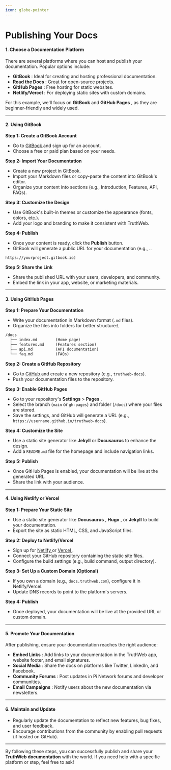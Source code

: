 ```yaml
---
icon: globe-pointer
---
```


# Publishing Your Docs

#### **1. Choose a Documentation Platform**

There are several platforms where you can host and publish your documentation. Popular options include:

* **GitBook** : Ideal for creating and hosting professional documentation.
* **Read the Docs** : Great for open-source projects.
* **GitHub Pages** : Free hosting for static websites.
* **Netlify/Vercel** : For deploying static sites with custom domains.

For this example, we'll focus on **GitBook** and **GitHub Pages** , as they are beginner-friendly and widely used.

***

#### **2. Using GitBook**

**Step 1: Create a GitBook Account**

* Go to [GitBook ](https://www.gitbook.com/)and sign up for an account.
* Choose a free or paid plan based on your needs.

**Step 2: Import Your Documentation**

* Create a new project in GitBook.
* Import your Markdown files or copy-paste the content into GitBook's editor.
* Organize your content into sections (e.g., Introduction, Features, API, FAQs).

**Step 3: Customize the Design**

* Use GitBook's built-in themes or customize the appearance (fonts, colors, etc.).
* Add your logo and branding to make it consistent with TruthWeb.

**Step 4: Publish**

* Once your content is ready, click the **Publish** button.
* GitBook will generate a public URL for your documentation (e.g., ..

```
https://yourproject.gitbook.io)
```

**Step 5: Share the Link**

* Share the published URL with your users, developers, and community.
* Embed the link in your app, website, or marketing materials.

***

#### **3. Using GitHub Pages**

**Step 1: Prepare Your Documentation**

* Write your documentation in Markdown format (`.md` files).
* Organize the files into folders for better structure:\


```html
/docs
  ├── index.md        (Home page)
  ├── features.md     (Features section)
  ├── api.md          (API documentation)
  └── faq.md          (FAQs)
```

**Step 2: Create a GitHub Repository**

* Go to [GitHub ](https://github.com/)and create a new repository (e.g., `truthweb-docs`).
* Push your documentation files to the repository.

**Step 3: Enable GitHub Pages**

* Go to your repository's **Settings** > **Pages** .
* Select the branch (`main` or `gh-pages`) and folder (`/docs`) where your files are stored.
* Save the settings, and GitHub will generate a URL (e.g., `https://username.github.io/truthweb-docs`).

**Step 4: Customize the Site**

* Use a static site generator like **Jekyll** or **Docusaurus** to enhance the design.
* Add a `README.md` file for the homepage and include navigation links.

**Step 5: Publish**

* Once GitHub Pages is enabled, your documentation will be live at the generated URL.
* Share the link with your audience.

***

#### **4. Using Netlify or Vercel**

**Step 1: Prepare Your Static Site**

* Use a static site generator like **Docusaurus** , **Hugo** , or **Jekyll** to build your documentation.
* Export the site as static HTML, CSS, and JavaScript files.

**Step 2: Deploy to Netlify/Vercel**

* Sign up for [Netlify ](https://www.netlify.com/)or [Vercel ](https://vercel.com/).
* Connect your GitHub repository containing the static site files.
* Configure the build settings (e.g., build command, output directory).

**Step 3: Set Up a Custom Domain (Optional)**

* If you own a domain (e.g., `docs.truthweb.com`), configure it in Netlify/Vercel.
* Update DNS records to point to the platform's servers.

**Step 4: Publish**

* Once deployed, your documentation will be live at the provided URL or custom domain.

***

#### **5. Promote Your Documentation**

After publishing, ensure your documentation reaches the right audience:

* **Embed Links** : Add links to your documentation in the TruthWeb app, website footer, and email signatures.
* **Social Media** : Share the docs on platforms like Twitter, LinkedIn, and Facebook.
* **Community Forums** : Post updates in Pi Network forums and developer communities.
* **Email Campaigns** : Notify users about the new documentation via newsletters.

***

#### **6. Maintain and Update**

* Regularly update the documentation to reflect new features, bug fixes, and user feedback.
* Encourage contributions from the community by enabling pull requests (if hosted on GitHub).

***

By following these steps, you can successfully publish and share your **TruthWeb documentation** with the world. If you need help with a specific platform or step, feel free to ask!
